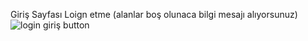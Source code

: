 Giriş Sayfası Loign etme (alanlar boş olunaca bilgi mesajı alıyorsunuz)
![login giriş button](https://github.com/user-attachments/assets/7269078a-c5cd-4995-b5f6-d71129087678)

